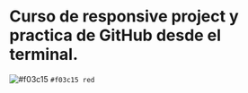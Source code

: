 # Curso de responsive project y practica de GitHub desde el terminal.

![#f03c15](https://placehold.it/15/hola/000000?text=+) `#f03c15 red`
